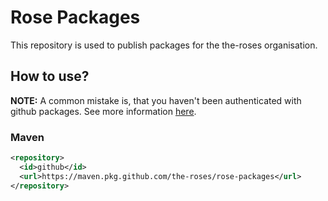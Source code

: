 # Rose Packages

This repository is used to publish packages for the the-roses organisation.

## How to use?

**NOTE:** A common mistake is, that you haven't been authenticated with github packages. See more information [here](https://docs.github.com/en/packages/working-with-a-github-packages-registry/working-with-the-apache-maven-registry#authenticating-to-github-packages).

### Maven
```xml
<repository>
  <id>github</id>
  <url>https://maven.pkg.github.com/the-roses/rose-packages</url>
</repository>
```

